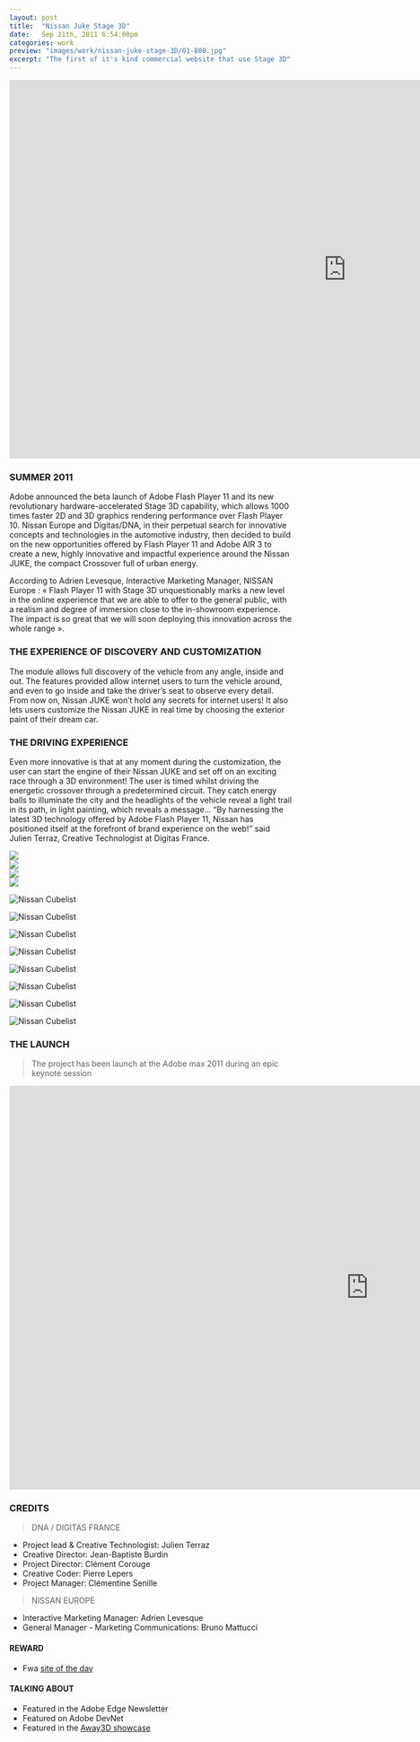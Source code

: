 ```yaml
---
layout: post
title:  "Nissan Juke Stage 3D"
date: 	Sep 21th, 2011 6:54:00pm
categories: work
preview: "images/work/nissan-juke-stage-3D/01-800.jpg"
excerpt: "The first of it's kind commercial website that use Stage 3D"
---
```

<iframe src="https://player.vimeo.com/video/337776473?title=0&byline=0&portrait=0" width="1200" height="675" frameborder="0" webkitallowfullscreen mozallowfullscreen allowfullscreen  class="uk-responsive-width"></iframe>

### SUMMER 2011

Adobe announced the beta launch of Adobe Flash Player 11 and its new revolutionary hardware-accelerated Stage 3D  capability, which allows 1000 times faster 2D and 3D graphics rendering performance over Flash Player 10. Nissan Europe and Digitas/DNA, in their perpetual search for innovative concepts and technologies in the automotive industry, then decided to build on the new opportunities offered by Flash Player 11 and Adobe AIR 3 to create a new, highly innovative and impactful experience around the Nissan JUKE, the compact Crossover full of urban energy. 

According to Adrien Levesque, Interactive Marketing Manager, NISSAN Europe : « Flash Player 11 with Stage 3D unquestionably marks a new level in the online experience that we are able to offer to the general public, with a realism and degree of immersion close to the in-showroom experience. The impact is so great that we will soon deploying this innovation across the whole range ».


### THE EXPERIENCE OF DISCOVERY AND CUSTOMIZATION

The module allows full discovery of the vehicle from any angle, inside and out. The features provided allow internet users to turn the vehicle around, and even to go inside and take the driver’s seat to observe every detail.  From now on, Nissan JUKE won’t hold any secrets for internet users! It also lets users customize the Nissan JUKE in real time by choosing the exterior paint of their dream car.

### THE DRIVING EXPERIENCE

Even more innovative is that at any moment during the customization, the user can start the engine of their Nissan JUKE and set off on an exciting race through a 3D environment! The user is timed whilst driving the energetic crossover through a predetermined circuit. They catch energy balls to illuminate the city and the headlights of the vehicle reveal a light trail in its path, in light painting, which reveals a message...
“By harnessing the latest 3D technology offered by Adobe Flash Player 11, Nissan has positioned itself at the forefront of brand experience on the web!” said Julien Terraz, Creative Technologist at Digitas France.


<div class="uk-grid">
    <div class="uk-width-large-1-2 uk-width-medium-1-2 uk-width-small-1-1"><img src="/images/work/nissan-juke-stage-3D/10A.jpg"/></div>
    <div class="uk-width-large-1-2 uk-width-medium-1-2 uk-width-small-1-1"><img src="/images/work/nissan-juke-stage-3D/10B.jpg"/></div>
    <div class="uk-width-large-1-2 uk-width-medium-1-2 uk-width-small-1-1"><img src="/images/work/nissan-juke-stage-3D/10C.jpg"/></div>
    <div class="uk-width-large-1-2 uk-width-medium-1-2 uk-width-small-1-1"><img src="/images/work/nissan-juke-stage-3D/10D.jpg"/></div>
</div>

![Nissan Cubelist](/images/work/nissan-juke-stage-3D/03.jpg)

![Nissan Cubelist](/images/work/nissan-juke-stage-3D/04.jpg)

![Nissan Cubelist](/images/work/nissan-juke-stage-3D/05.jpg)

![Nissan Cubelist](/images/work/nissan-juke-stage-3D/06.jpg)

![Nissan Cubelist](/images/work/nissan-juke-stage-3D/07.jpg)

![Nissan Cubelist](/images/work/nissan-juke-stage-3D/09.jpg)

![Nissan Cubelist](/images/work/nissan-juke-stage-3D/11.jpg)

![Nissan Cubelist](/images/work/nissan-juke-stage-3D/12.jpg)


### THE LAUNCH

> The project has been launch at the Adobe max 2011 during an epic keynote session

<iframe width="1280" height="720" src="https://www.youtube.com/embed/yLu6ZOVsK9c?rel=0" frameborder="0" allowfullscreen class="uk-responsive-width"></iframe>


### CREDITS

> DNA / DIGITAS FRANCE

- Project lead & Creative Technologist: Julien Terraz 
- Creative Director: Jean-Baptiste Burdin
- Project Director: Clément Corouge
- Creative Coder: Pierre Lepers 
- Project Manager: Clémentine Senille

> NISSAN EUROPE

- Interactive Marketing Manager: Adrien Levesque
- General Manager - Marketing Communications: Bruno Mattucci


#### REWARD

- Fwa [site of the day](https://thefwa.com/cases/nissan-stage-juk3d-experience)

#### TALKING ABOUT

- Featured in the Adobe Edge Newsletter
- Featured on Adobe DevNet
- Featured in the [Away3D showcase](http://away3d.com/showcase/detail/nissan_juke_customiser)





